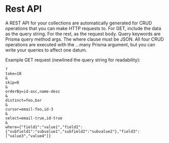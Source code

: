 # **Rest API**
A REST API for your collections are automatically generated for CRUD operations that you can make HTTP requests to. For GET, include the data as the query string. For the rest, as the request body. Query keywords are Prisma query method args. The where clause must be JSON. All four CRUD operations are executed with the ...many Prisma argument, but you can write your queries to affect one datum.

Example GET request (newlined the query string for readability):
```
?
take=10
&
skip=0
&
orderBy=id-asc,name-desc
&
distinct=foo,bar
&
cursor=email-foo,id-3
&
select=email-true,id-true
&
where={"field1":"value1","field2":{"subfield1":"subvalue1","subfield2":"subvalue2"},"field3":["value3","value4"]}
```
